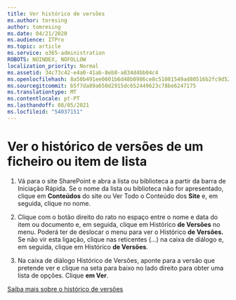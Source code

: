 ```yaml
---
title: Ver histórico de versões
ms.author: toresing
author: tomresing
ms.date: 04/21/2020
ms.audience: ITPro
ms.topic: article
ms.service: o365-administration
ROBOTS: NOINDEX, NOFOLLOW
localization_priority: Normal
ms.assetid: 34c73c42-e4a0-41ab-8eb8-a834d4bb04c4
ms.openlocfilehash: 8a50b491ee0601b6d48b0986ce8c51081549ad80516b2fc9d52f1bf6e7c025cf
ms.sourcegitcommit: b5f7da89a650d2915dc652449623c78be6247175
ms.translationtype: MT
ms.contentlocale: pt-PT
ms.lasthandoff: 08/05/2021
ms.locfileid: "54037151"
---
```

# <a name="view-version-history-of-a-file-or-list-item"></a>Ver o histórico de versões de um ficheiro ou item de lista

1. Vá para o site SharePoint e abra a lista ou biblioteca a partir da barra de Iniciação Rápida. Se o nome da lista ou biblioteca não for apresentado, clique em **Conteúdos** do site ou Ver Todo o Conteúdo dos **Site** e, em seguida, clique no nome.
    
2. Clique com o botão direito do rato no espaço entre o nome e data do item ou documento e, em seguida, clique em Histórico **de Versões** no menu. Poderá ter de deslocar o menu para ver o Histórico **de Versões.** Se não vir esta ligação, clique nas reticentes (...) na caixa de diálogo e, em seguida, clique em Histórico **de Versões**.
    
3. Na caixa de diálogo Histórico de Versões, aponte para a versão que pretende ver e clique na seta para baixo no lado direito para obter uma lista de opções. Clique **em Ver**.
    
[Saiba mais sobre o histórico de versões](https://go.microsoft.com/fwlink/?linkid=875709)
  

